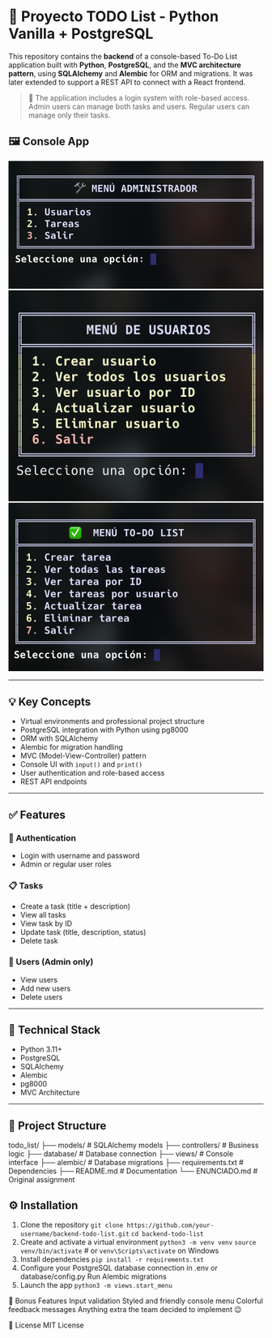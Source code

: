 # 📝 Proyecto TODO List - Python Vanilla + PostgreSQL

This repository contains the **backend** of a console-based To-Do List application built with **Python**, **PostgreSQL**, and the **MVC architecture pattern**, using **SQLAlchemy** and **Alembic** for ORM and migrations. It was later extended to support a REST API to connect with a React frontend.

> 🔐 The application includes a login system with role-based access. Admin users can manage both tasks and users. Regular users can manage only their tasks.

## 🖼️ Console App

![Console Screenshot 1](./src/public/console1.png)
![Console Screenshot 2](./src/public/console2.png)
![Console Screenshot 3](./src/public/console3.png)

---

## 💡 Key Concepts

-   Virtual environments and professional project structure
-   PostgreSQL integration with Python using pg8000
-   ORM with SQLAlchemy
-   Alembic for migration handling
-   MVC (Model-View-Controller) pattern
-   Console UI with `input()` and `print()`
-   User authentication and role-based access
-   REST API endpoints

---

## ✅ Features

### 🔐 Authentication

-   Login with username and password
-   Admin or regular user roles

### 📋 Tasks

-   Create a task (title + description)
-   View all tasks
-   View task by ID
-   Update task (title, description, status)
-   Delete task

### 👥 Users (Admin only)

-   View users
-   Add new users
-   Delete users

---

## 🔧 Technical Stack

-   Python 3.11+
-   PostgreSQL
-   SQLAlchemy
-   Alembic
-   pg8000
-   MVC Architecture

---

## 📁 Project Structure

todo_list/
├── models/ # SQLAlchemy models
├── controllers/ # Business logic
├── database/ # Database connection
├── views/ # Console interface
├── alembic/ # Database migrations
├── requirements.txt # Dependencies
├── README.md # Documentation
└── ENUNCIADO.md # Original assignment

## ⚙️ Installation

1. Clone the repository
   `git clone https://github.com/your-username/backend-todo-list.git`
   `cd backend-todo-list`
2. Create and activate a virtual environment
   `python3 -m venv venv`
   `source venv/bin/activate` # or `venv\Scripts\activate` on Windows
3. Install dependencies
   `pip install -r requirements.txt`
4. Configure your PostgreSQL database connection in .env or database/config.py
   Run Alembic migrations
5. Launch the app
   `python3 -m views.start_menu`

📌 Bonus Features
Input validation
Styled and friendly console menu
Colorful feedback messages
Anything extra the team decided to implement 😉

📜 License
MIT License
